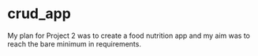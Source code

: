 # crud_app
My plan for Project 2 was to create a food nutrition app and my aim was to reach the bare minimum in requirements. 

